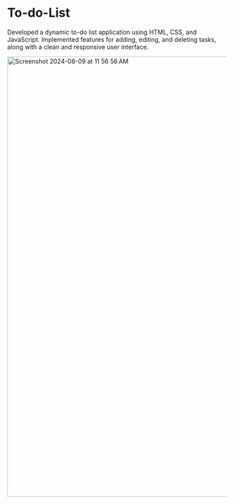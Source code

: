 # To-do-List
Developed a dynamic to-do list application using HTML, CSS, and JavaScript. Implemented features for adding, editing, and deleting tasks, along with a clean and responsive user interface.

<img width="1012" alt="Screenshot 2024-08-09 at 11 56 56 AM" src="https://github.com/user-attachments/assets/9da90f9f-d60c-45ce-a03f-25880ca7772d">
